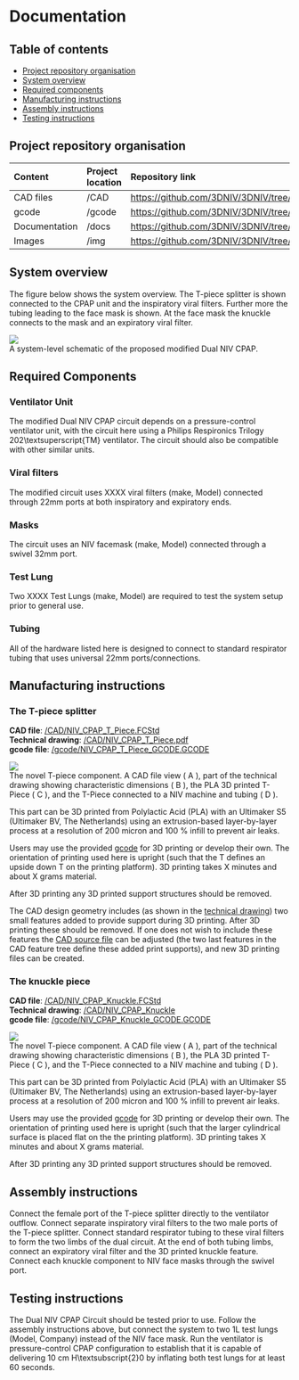 # Documentation

## Table of contents
- [Project repository organisation](#Organisation)  
- [System overview](#System)  
- [Required components](#Components)  
- [Manufacturing instructions](#Manufacture)  
- [Assembly instructions](#Assembly)  
- [Testing instructions](#Testing)  

## Project repository organisation <a name="Organisation"></a>
| Content         | Project location  | Repository link                                   |
| :-------------  |:-------------     | :-------------                                    |
| CAD files       | /CAD              | https://github.com/3DNIV/3DNIV/tree/master/CAD    |
| gcode           | /gcode            | https://github.com/3DNIV/3DNIV/tree/master/gcode  |
| Documentation   | /docs             | https://github.com/3DNIV/3DNIV/tree/master/docs   |
| Images          | /img              | https://github.com/3DNIV/3DNIV/tree/master/img    |

## System overview <a name="System"></a>
The figure below shows the system overview. The T-piece splitter is shown connected to the CPAP unit and the inspiratory viral filters. Further more the tubing leading to the face mask is shown. At the face mask the knuckle connects to the mask and an expiratory viral filter.

![](../img/image2.png)    
A system-level schematic of the proposed modified Dual NIV CPAP.

## Required Components <a name="Components"></a>
### Ventilator Unit
The modified Dual NIV CPAP circuit depends on a pressure-control ventilator unit, with the circuit here using a Philips Respironics Trilogy 202\textsuperscript{TM} ventilator. The circuit should also be compatible with other similar units. 
### Viral filters
The modified circuit uses XXXX viral filters (make, Model) connected through 22mm ports at both inspiratory and expiratory ends. 
### Masks
The circuit uses an NIV facemask (make, Model) connected through a swivel 32mm port. 
### Test Lung
Two XXXX Test Lungs (make, Model) are required to test the system setup prior to general use. 
### Tubing
All of the hardware listed here is designed to connect to standard respirator tubing that uses universal 22mm ports/connections.


## Manufacturing instructions <a name="Manufacture"></a>

### The T-piece splitter <a name="Tpiece"></a>

**CAD file**: [/CAD/NIV_CPAP_T_Piece.FCStd](https://github.com/3DNIV/3DNIV/blob/master/CAD/NIV_CPAP_T_Piece.FCStd)  
**Technical drawing**: [/CAD/NIV_CPAP_T_Piece.pdf](https://github.com/3DNIV/3DNIV/blob/master/CAD/NIV_CPAP_T_Piece.pdf)    
**gcode file**: [/gcode/NIV_CPAP_T_Piece_GCODE.GCODE](https://github.com/3DNIV/3DNIV/blob/master/gcode/NIV_CPAP_T_Piece_GCODE.GCODE)    

![](../img/image3.png)   
The novel T-piece component. A CAD file view ( A ), part of the technical drawing showing characteristic dimensions ( B ), the PLA 3D printed T-Piece ( C ), and the T-Piece connected to a NIV machine and tubing ( D ).

This part can be 3D printed from Polylactic Acid (PLA) with an Ultimaker S5 (Ultimaker BV, The Netherlands) using an extrusion-based layer-by-layer process at a resolution of 200 micron and 100 % infill to prevent air leaks.   

Users may use the provided [gcode](https://github.com/3DNIV/3DNIV/blob/master/gcode/NIV_CPAP_T_Piece_GCODE.GCODE) for 3D printing or develop their own.
The orientation of printing used here is upright (such that the T defines an upside down T on the printing platform). 3D printing takes X minutes and about X grams material.    

After 3D printing any 3D printed support structures should be removed.    

The CAD design geometry includes (as shown in the [technical drawing](https://github.com/3DNIV/3DNIV/blob/master/CAD/NIV_CPAP_T_Piece.pdf)) two small features added to provide support during 3D printing. After 3D printing these should be removed. If one does not wish to include these features the [CAD source file](https://github.com/3DNIV/3DNIV/blob/master/CAD/NIV_CPAP_T_Piece.FCStd) can be adjusted (the two last features in the CAD feature tree define these added print supports), and new 3D printing files can be created.

### The knuckle piece

**CAD file**: [/CAD/NIV_CPAP_Knuckle.FCStd](https://github.com/3DNIV/3DNIV/blob/master/CAD/NIV_CPAP_Knuckle.FCStd)  
**Technical drawing**: [/CAD/NIV_CPAP_Knuckle](https://github.com/3DNIV/3DNIV/blob/master/CAD/NIV_CPAP_Knuckle.pdf)    
**gcode file**: [/gcode/NIV_CPAP_Knuckle_GCODE.GCODE](https://github.com/3DNIV/3DNIV/blob/master/gcode/NIV_CPAP_Knuckle_GCODE.GCODE)    

![](../img/image4.png)   
The novel T-piece component. A CAD file view ( A ), part of the technical drawing showing characteristic dimensions ( B ), the PLA 3D printed T-Piece ( C ), and the T-Piece connected to a NIV machine and tubing ( D ).

This part can be 3D printed from Polylactic Acid (PLA) with an Ultimaker S5 (Ultimaker BV, The Netherlands) using an extrusion-based layer-by-layer process at a resolution of 200 micron and 100 % infill to prevent air leaks.   

Users may use the provided [gcode](https://github.com/3DNIV/3DNIV/blob/master/gcode/NIV_CPAP_Knuckle_GCODE.GCODE) for 3D printing or develop their own.
The orientation of printing used here is upright (such that the larger cylindrical surface is placed flat on the the printing platform). 3D printing takes X minutes and about X grams material.    

After 3D printing any 3D printed support structures should be removed.    

## Assembly instructions <a name="Assembly"></a>
Connect the female port of the T-piece splitter directly to the ventilator outflow. Connect separate inspiratory viral filters to the two male ports of the T-piece splitter. Connect standard respirator tubing to these viral filters to form the two limbs of the dual circuit. At the end of both tubing limbs, connect an expiratory viral filter and the 3D printed knuckle feature. Connect each knuckle component to NIV face masks through the swivel port.

## Testing instructions <a name="Testing"></a>
The Dual NIV CPAP Circuit should be tested prior to use. Follow the assembly instructions above, but connect the system to two 1L test lungs (Model, Company) instead of the NIV face mask. Run the ventilator is pressure-control CPAP configuration to establish that it is capable of delivering 10 cm H\textsubscript{2}0 by inflating both test lungs for at least 60 seconds. 
